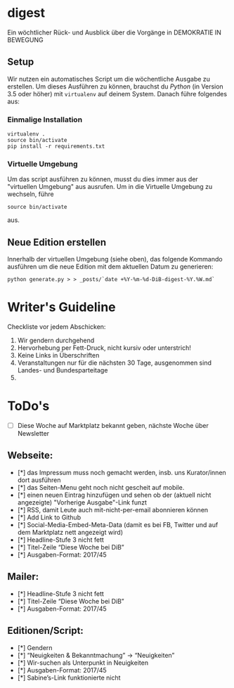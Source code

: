 # digest
Ein wöchtlicher Rück- und Ausblick über die Vorgänge in DEMOKRATIE IN BEWEGUNG


## Setup

Wir nutzen ein automatisches Script um die wöchentliche Ausgabe zu erstellen. Um dieses Ausführen zu können, brauchst du _Python_ (in Version 3.5 oder höher) mit `virtualenv` auf deinem System. Danach führe folgendes aus:

### Einmalige Installation

```
virtualenv .
source bin/activate
pip install -r requirements.txt
```

### Virtuelle Umgebung

Um das script ausführen zu können, musst du dies immer aus der "virtuellen Umgebung" aus ausrufen. Um in die Virtuelle Umgebung zu wechseln, führe

```
source bin/activate
```

aus.

## Neue Edition erstellen

Innerhalb der virtuellen Umgebung (siehe oben), das folgende Kommando ausführen um die neue Edition mit dem aktuellen Datum zu generieren:

```
python generate.py > > _posts/`date +%Y-%m-%d-DiB-digest-%Y.%W.md`
```

# Writer's Guideline

Checkliste vor jedem Abschicken:

1. Wir gendern durchgehend
2. Hervorhebung per Fett-Druck, nicht kursiv oder unterstrich!
3. Keine Links in Überschriften
4. Veranstaltungen nur für die nächsten 30 Tage, ausgenommen sind Landes- und Bundesparteitage
5. 


# ToDo's

- [ ] Diese Woche auf Marktplatz bekannt geben, nächste Woche über Newsletter

## Webseite:

 - [*] das Impressum muss noch gemacht werden, insb. uns Kurator/innen dort ausführen
 - [*] das Seiten-Menu geht noch nicht gescheit auf mobile.
 - [*] einen neuen Eintrag hinzufügen und sehen ob der (aktuell nicht angezeigte) "Vorherige Ausgabe"-Link funzt
 - [*] RSS, damit Leute auch mit-nicht-per-email abonnieren können
 - [*] Add Link to Github
 - [*] Social-Media-Embed-Meta-Data (damit es bei FB, Twitter und auf dem Marktplatz nett angezeigt wird)
 - [*] Headline-Stufe 3 nicht fett
 - [*] Titel-Zeile “Diese Woche bei DiB”
 - [*] Ausgaben-Format: 2017/45

## Mailer:

 - [*] Headline-Stufe 3 nicht fett
 - [*] Titel-Zeile “Diese Woche bei DiB”
 - [*] Ausgaben-Format: 2017/45

## Editionen/Script:

- [*] Gendern
- [*] “Neuigkeiten & Bekanntmachung” → “Neuigkeiten”
- [*] Wir-suchen als Unterpunkt in Neuigkeiten
- [*] Ausgaben-Format: 2017/45
- [*] Sabine’s-Link funktionierte nicht
